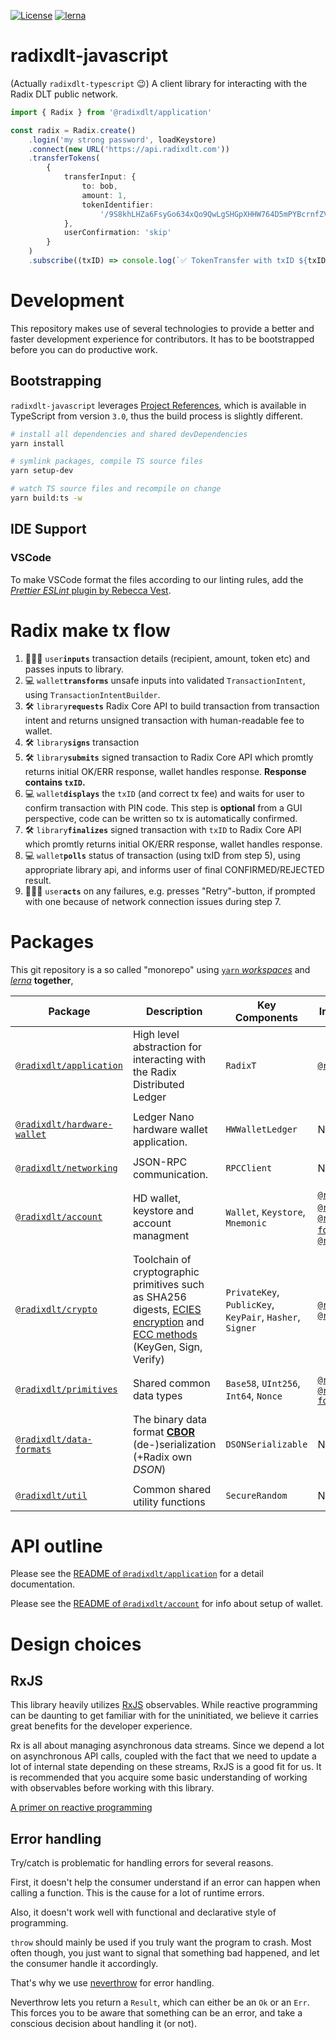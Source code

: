 [![License](https://img.shields.io/badge/License-Apache%202.0-blue.svg)](https://github.com/radixdlt/radixdlt-javascript/blob/main/LICENSE)
[![lerna](https://img.shields.io/badge/maintained%20with-lerna-cc00ff.svg)](https://lerna.js.org/)

# radixdlt-javascript

(Actually `radixdlt-typescript` 😉) A client library for interacting with the Radix DLT public network.

```typescript
import { Radix } from '@radixdlt/application'

const radix = Radix.create()
	.login('my strong password', loadKeystore)
	.connect(new URL('https://api.radixdlt.com'))
	.transferTokens(
		{
			transferInput: {
				to: bob,
				amount: 1,
				tokenIdentifier:
					'/9S8khLHZa6FsyGo634xQo9QwLgSHGpXHHW764D5mPYBcrnfZV6RT/XRD',
			},
			userConfirmation: 'skip'
		}
	)
	.subscribe((txID) => console.log(`✅ TokenTransfer with txID ${txID.toString()} completed successfully.`)
```

# Development

This repository makes use of several technologies to provide a better and faster development experience for contributors. It has to be bootstrapped before you can do productive work.

## Bootstrapping

`radixdlt-javascript` leverages [Project References](https://www.typescriptlang.org/docs/handbook/project-references.html), which is available in TypeScript from version `3.0`, thus the build process is slightly different.

```zsh
# install all dependencies and shared devDependencies
yarn install

# symlink packages, compile TS source files
yarn setup-dev

# watch TS source files and recompile on change
yarn build:ts -w
```

## IDE Support

### VSCode

To make VSCode format the files according to our linting rules, add the [_Prettier ESLint_ plugin by Rebecca Vest](https://marketplace.visualstudio.com/items?itemName=rvest.vs-code-prettier-eslint).

# Radix make tx flow

1. 🙋🏾‍♀️ `user`**`inputs`** transaction details (recipient, amount, token etc) and passes inputs to library.
2. 💻 `wallet`**`transforms`** unsafe inputs into validated `TransactionIntent`, using `TransactionIntentBuilder`.
3. 🛠 `library`**`requests`** Radix Core API to build transaction from transaction intent and returns unsigned transaction with human-readable fee to wallet.
4. 🛠 `library`**`signs`** transaction
5. 🛠 `library`**`submits`** signed transaction to Radix Core API which promtly returns initial OK/ERR response, wallet handles response. **Response contains `txID`.**
6. 💻 `wallet`**`displays`** the `txID` (and correct tx fee) and waits for user to confirm transaction with PIN code. This step is **optional** from a GUI perspective, code can be written so tx is automatically confirmed.
7.  🛠 `library`**`finalizes`** signed transaction with `txID` to Radix Core API which promtly returns initial OK/ERR response, wallet handles response.
8. 💻 `wallet`**`polls`** status of transaction (using txID from step 5), using appropriate library api, and informs user of final CONFIRMED/REJECTED result.
9. 🙋🏾‍♀️ `user`**`acts`** on any failures, e.g. presses "Retry"-button, if prompted with one because of network connection issues during step 7.


# Packages

This git repository is a so called "monorepo" using [`yarn` *workspaces*](https://classic.yarnpkg.com/en/docs/workspaces/) and [*lerna*](https://github.com/lerna/lerna) **together**,

| Package | Description | Key Components | Internal Dependency | Notable external dependency |
| --- | --- | --- | --- | --- |
| [`@radixdlt/application`][app] | High level abstraction for interacting with the Radix Distributed Ledger | `RadixT` | [`@radix/crypto`][crypto] | NONE |
||
| [`@radixdlt/hardware-wallet`][hwLedger] | Ledger Nano hardware wallet application. | `HWWalletLedger` | None | [`LedgerHQ/ledgerjs`](https://github.com/LedgerHQ/ledgerjs) |
||
| [`@radixdlt/networking`][networking] | JSON-RPC communication. | `RPCClient` | NONE | [`@open-rpc/client-js`](https://github.com/open-rpc/client-js) |
||
| [`@radixdlt/account`][account] | HD wallet, keystore and account managment | `Wallet`, `Keystore`, `Mnemonic` | [`@radixdlt/primitives`][primitives], [`@radixdlt/crypto`][crypto], [`@radixdlt/data-formats`][dataformats],  [`@radixdlt/util`][util] | NONE |
||
| [`@radixdlt/crypto`][crypto] | Toolchain of cryptographic primitives such as SHA256 digests, [ECIES encryption](https://en.wikipedia.org/wiki/Integrated_Encryption_Scheme) and [ECC methods](https://en.wikipedia.org/wiki/Elliptic-curve_cryptography) (KeyGen, Sign, Verify) | `PrivateKey`, `PublicKey`, `KeyPair`, `Hasher`, `Signer` | [`@radixdlt/util`][util], [`@radixdlt/primitives`][primitives] | [indutny/elliptic](https://github.com/indutny/elliptic) |
||
| [`@radixdlt/primitives`][primitives] | Shared common data types | `Base58`, `UInt256`, `Int64`, `Nonce` | [`@radixdlt/util`][util], [`@radixdlt/data-formats`][dataformats] | [uint256](https://github.com/radixdlt/uint256) |
||
| [`@radixdlt/data-formats`][dataformats] | The binary data format [**CBOR**](https://cbor.io/) (de-)serialization (+Radix own *DSON*) | `DSONSerializable` | No dependencies | [`cbor`](https://www.npmjs.com/package/cbor) |
||
| [`@radixdlt/util`][util] | Common shared utility functions | `SecureRandom` | No dependencies | [`sodium-native`](https://www.npmjs.com/package/sodium-native), [`randombytes`](https://www.npmjs.com/package/randombytes) |


<!-- LINKS -->

<!-- Radix packages links -->
[app]: ./packages/application
[account]: ./packages/account
[dataformats]: ./packages/data-formats
[crypto]: ./packages/crypto
[primitives]: ./packages/primitives
[networking]: ./packages/networking
[hwLedger]: ./packages/hardware-wallet
[util]: ./packages/util

<!-- Third party links -->
[jest]: https://jestjs.io/


# API outline

Please see the [README of `@radixdlt/application`](packages/application/README.md) for a detail documentation.

Please see the [README of `@radixdlt/account`](packages/account/README.md) for info about setup of wallet.

# Design choices

## RxJS
This library heavily utilizes [RxJS](https://rxjs-dev.firebaseapp.com/guide/overview) observables. While reactive programming can be daunting to get familiar with for the uninitiated, we believe it carries great benefits for the developer experience.

Rx is all about managing asynchronous data streams. Since we depend a lot on asynchronous API calls, coupled with the fact that we need to update a lot of internal state depending on these streams, RxJS is a good fit for us. It is recommended that you acquire some basic understanding of working with observables before working with this library.

[A primer on reactive programming](https://gist.github.com/staltz/868e7e9bc2a7b8c1f754)

## Error handling
Try/catch is problematic for handling errors for several reasons.

First, it doesn't help the consumer understand if an error can happen when calling a function. This is the cause for a lot of runtime errors.

Also, it doesn't work well with functional and declarative style of programming.

`throw` should mainly be used if you truly want the program to crash. Most often though, you just want to signal that something bad happened, and let the consumer handle it accordingly.

That's why we use [neverthrow](https://github.com/supermacro/neverthrow) for error handling. 

Neverthrow lets you return a `Result`, which can either be an `Ok` or an `Err`. This forces you to be aware that something can be an error, and take a conscious decision about handling it (or not).
